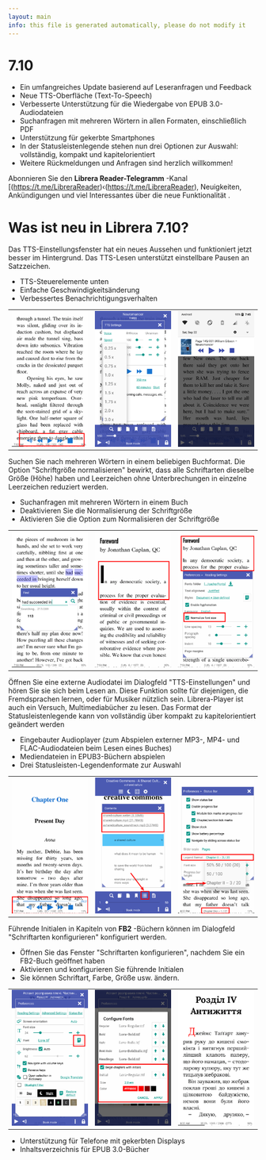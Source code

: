 ```yaml
---
layout: main
info: this file is generated automatically, please do not modify it
---
```


# 7.10

* Ein umfangreiches Update basierend auf Leseranfragen und Feedback
* Neue TTS-Oberfläche (Text-To-Speech)
* Verbesserte Unterstützung für die Wiedergabe von EPUB 3.0-Audiodateien
* Suchanfragen mit mehreren Wörtern in allen Formaten, einschließlich PDF
* Unterstützung für gekerbte Smartphones
* In der Statusleistenlegende stehen nun drei Optionen zur Auswahl: vollständig, kompakt und kapitelorientiert
* Weitere Rückmeldungen und Anfragen sind herzlich willkommen!

Abonnieren Sie den **Librera Reader-Telegramm** -Kanal [(https://t.me/LibreraReader)‹(https://t.me/LibreraReader), Neuigkeiten, Ankündigungen und viel Interessantes über die neue Funktionalität .

# Was ist neu in Librera 7.10?

Das TTS-Einstellungsfenster hat ein neues Aussehen und funktioniert jetzt besser im Hintergrund.
Das TTS-Lesen unterstützt einstellbare Pausen an Satzzeichen.

* TTS-Steuerelemente unten
* Einfache Geschwindigkeitsänderung
* Verbessertes Benachrichtigungsverhalten

||||
|-|-|-|
|![](1.png)|![](2.png)|![](3.png)|

Suchen Sie nach mehreren Wörtern in einem beliebigen Buchformat.
Die Option &quot;Schriftgröße normalisieren&quot; bewirkt, dass alle Schriftarten dieselbe Größe (Höhe) haben und Leerzeichen ohne Unterbrechungen in einzelne Leerzeichen reduziert werden.

* Suchanfragen mit mehreren Wörtern in einem Buch
* Deaktivieren Sie die Normalisierung der Schriftgröße
* Aktivieren Sie die Option zum Normalisieren der Schriftgröße

||||
|-|-|-|
|![](7.png)|![](8.png)|![](9.png)|

Öffnen Sie eine externe Audiodatei im Dialogfeld &quot;TTS-Einstellungen&quot; und hören Sie sie sich beim Lesen an.
Diese Funktion sollte für diejenigen, die Fremdsprachen lernen, oder für Musiker nützlich sein.
Librera-Player ist auch ein Versuch, Multimediabücher zu lesen.
Das Format der Statusleistenlegende kann von vollständig über kompakt zu kapitelorientiert geändert werden

* Eingebauter Audioplayer (zum Abspielen externer MP3-, MP4- und FLAC-Audiodateien beim Lesen eines Buches)
* Mediendateien in EPUB3-Büchern abspielen
* Drei Statusleisten-Legendenformate zur Auswahl

||||
|-|-|-|
|![](10.png)|![](11.png)|![](12.png)|

Führende Initialen in Kapiteln von **FB2** -Büchern können im Dialogfeld &quot;Schriftarten konfigurieren&quot; konfiguriert werden.

* Öffnen Sie das Fenster &quot;Schriftarten konfigurieren&quot;, nachdem Sie ein FB2-Buch geöffnet haben
* Aktivieren und konfigurieren Sie führende Initialen
* Sie können Schriftart, Farbe, Größe usw. ändern.

||||
|-|-|-|
|![](6.png)|![](4.png)|![](5.png)|

* Unterstützung für Telefone mit gekerbten Displays
* Inhaltsverzeichnis für EPUB 3.0-Bücher
